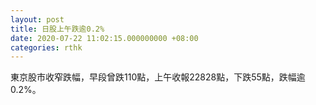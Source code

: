 ```yaml
---
layout: post
title: 日股上午跌逾0.2%
date: 2020-07-22 11:02:15.000000000 +08:00
categories: rthk
---
```


東京股市收窄跌幅，早段曾跌110點，上午收報22828點，下跌55點，跌幅逾0.2%。
